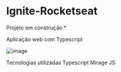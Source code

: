 # Ignite-Rocketseat

Projeto em construção *

Aplicação web com Typescript

![image](https://user-images.githubusercontent.com/47953113/145252148-ea7bf8d8-55c3-48f5-aa74-489b84e5228a.png)

Tecnologias utilizadas 
Typescript
Mirage JS

